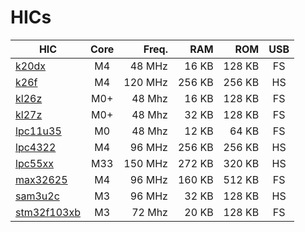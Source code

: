 # HICs

| HIC                           | Core |  Freq.  |  RAM   |  ROM   | USB |
|-------------------------------|:----:|--------:|-------:|-------:|:---:|
| [k20dx](k20dx.md)             |  M4  |  48 MHz |  16 KB | 128 KB |  FS |
| [k26f](k26f.md)               |  M4  | 120 MHz | 256 KB | 256 KB |  HS |
| [kl26z](kl26z.md)             |  M0+ |  48 Mhz |  16 KB | 128 KB |  FS |
| [kl27z](kl27z.md)             |  M0+ |  48 Mhz |  32 KB | 128 KB |  FS |
| [lpc11u35](lpc11u35.md)       |  M0  |  48 Mhz |  12 KB |  64 KB |  FS |
| [lpc4322](lpc4322.md)         |  M4  |  96 MHz | 256 KB | 256 KB |  HS |
| [lpc55xx](lpc55xx.md)         |  M33 | 150 MHz | 272 KB | 320 KB |  HS |
| [max32625](max32625.md)       |  M4  |  96 MHz | 160 KB | 512 KB |  FS |
| [sam3u2c](sam3u2c.md)         |  M3  |  96 MHz |  32 KB | 128 KB |  HS |
| [stm32f103xb](stm32f103xb.md) |  M3  |  72 Mhz |  20 KB | 128 KB |  FS |
